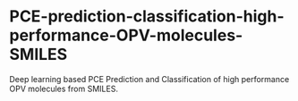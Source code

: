 # PCE-prediction-classification-high-performance-OPV-molecules-SMILES
Deep learning based PCE Prediction and Classification of high performance OPV molecules from SMILES.
